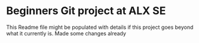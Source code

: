 # Beginners Git project at ALX SE

This Readme file might be populated with details if this project goes beyond what it currently is.
Made some changes already
